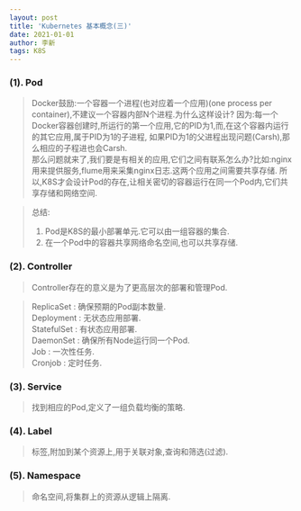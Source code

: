 ```yaml
---
layout: post
title: 'Kubernetes 基本概念(三)'
date: 2021-01-01
author: 李新
tags: K8S
---
```


### (1).  Pod
> Docker鼓励:一个容器一个进程(也对应着一个应用)(one process per container),不建议一个容器内部N个进程.为什么这样设计?
> 因为:每一个Docker容器创建时,所运行的第一个应用,它的PID为1,而,在这个容器内运行的其它应用,属于PID为1的子进程,
> 如果PID为1的父进程出现问题(Carsh),那么相应的子程进也会Carsh.  
> 那么问题就来了,我们要是有相关的应用,它们之间有联系怎么办?比如:nginx用来提供服务,flume用来采集nginx日志.这两个应用之间需要共享存储.
> 所以,K8S才会设计Pod的存在,让相关密切的容器运行在同一个Pod内,它们共享存储和网络空间.    

> 总结:  
> 1. Pod是K8S的最小部署单元.它可以由一组容器的集合.   
> 2. 在一个Pod中的容器共享网络命名空间,也可以共享存储.    

### (2). Controller
> Controller存在的意义是为了更高层次的部署和管理Pod.

> ReplicaSet   : 确保预期的Pod副本数量.    
> Deployment   : 无状态应用部署.   
> StatefulSet  : 有状态应用部署.     
> DaemonSet    : 确保所有Node运行同一个Pod.     
> Job          : 一次性任务.   
> Cronjob      : 定时任务.      
### (3). Service
> 找到相应的Pod,定义了一组负载均衡的策略.  
### (4). Label
> 标签,附加到某个资源上,用于关联对象,查询和筛选(过滤).    
### (5). Namespace
> 命名空间,将集群上的资源从逻辑上隔离.   